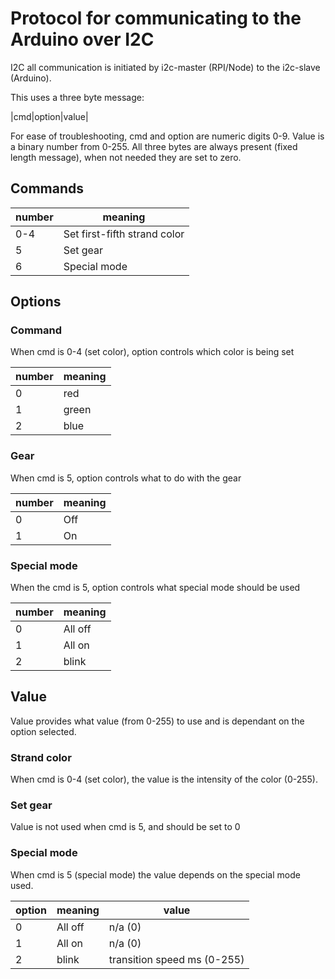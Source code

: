 # Protocol for communicating to the Arduino over I2C
I2C all communication is initiated by i2c-master (RPI/Node) to the i2c-slave (Arduino).

This uses a three byte message:

|cmd|option|value|

For ease of troubleshooting, cmd and option are numeric digits 0-9. Value is a binary number from 0-255. All three bytes are always present (fixed length message), when not needed they are set to zero.

## Commands

|number|meaning|
|------|-------|
|0-4|Set first-fifth strand color|
|5|Set gear|
|6|Special mode|

## Options
### Command
When cmd is 0-4 (set color), option controls which color is being set

|number|meaning|
|------|-------|
|0|red|
|1|green|
|2|blue|

### Gear
When cmd is 5, option controls what to do with the gear

|number|meaning|
|------|-------|
|0|Off|
|1|On|

### Special mode
When the cmd is 5, option controls what special mode should be used

|number|meaning|
|------|-------|
|0|All off|
|1|All on|
|2|blink|

## Value
Value provides what value (from 0-255) to use and is dependant on the option selected.

### Strand color
When cmd is 0-4 (set color), the value is the intensity of the color (0-255). 

### Set gear
Value is not used when cmd is 5, and should be set to 0

### Special mode
When cmd is 5 (special mode) the value depends on the special mode used.

|option|meaning|value|
|------|-------|-----|
|0|All off|n/a (0)|
|1|All on|n/a (0)|
|2|blink|transition speed ms (0-255)|